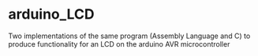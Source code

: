 # arduino_LCD
Two implementations of the same program  (Assembly Language and C) to produce functionality for an LCD on the arduino AVR microcontroller 
